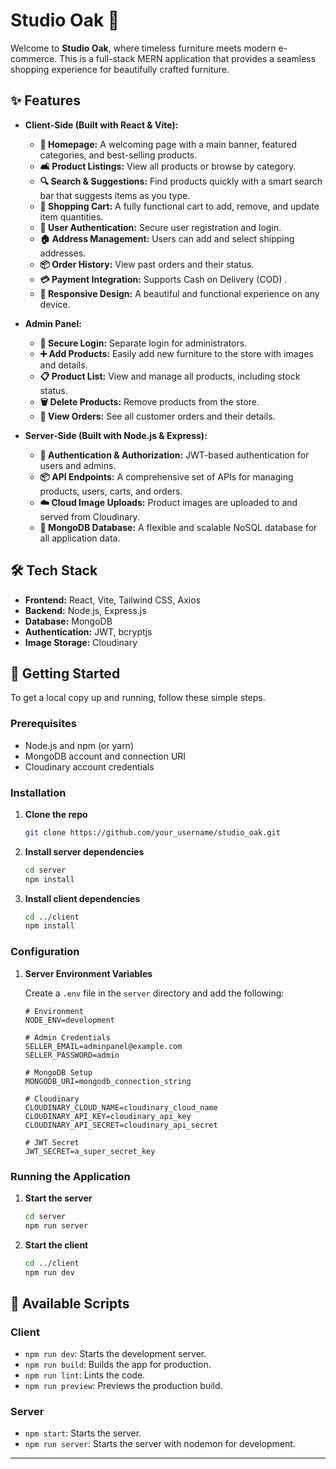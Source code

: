# Studio Oak 🌳

Welcome to **Studio Oak**, where timeless furniture meets modern e-commerce. This is a full-stack MERN application that provides a seamless shopping experience for beautifully crafted furniture.

## ✨ Features

  - **Client-Side (Built with React & Vite):**

      - **🏡 Homepage:** A welcoming page with a main banner, featured categories, and best-selling products.
      - **🛋️ Product Listings:** View all products or browse by category.
      - **🔍 Search & Suggestions:** Find products quickly with a smart search bar that suggests items as you type.
      - **🛒 Shopping Cart:** A fully functional cart to add, remove, and update item quantities.
      - **🔐 User Authentication:** Secure user registration and login.
      - **🏠 Address Management:** Users can add and select shipping addresses.
      - **📦 Order History:** View past orders and their status.
      - **💳 Payment Integration:** Supports Cash on Delivery (COD) .
      - **📱 Responsive Design:** A beautiful and functional experience on any device.

  - **Admin Panel:**

      - **🔐 Secure Login:** Separate login for administrators.
      - **➕ Add Products:** Easily add new furniture to the store with images and details.
      - **📋 Product List:** View and manage all products, including stock status.
      - **🗑️ Delete Products:** Remove products from the store.
      - **📝 View Orders:** See all customer orders and their details.

  - **Server-Side (Built with Node.js & Express):**

      - **🔐 Authentication & Authorization:** JWT-based authentication for users and admins.
      - **📦 API Endpoints:** A comprehensive set of APIs for managing products, users, carts, and orders.
      - **☁️ Cloud Image Uploads:** Product images are uploaded to and served from Cloudinary.
      - **🍃 MongoDB Database:** A flexible and scalable NoSQL database for all application data.

## 🛠️ Tech Stack

  - **Frontend:** React, Vite, Tailwind CSS, Axios
  - **Backend:** Node.js, Express.js
  - **Database:** MongoDB
  - **Authentication:** JWT, bcryptjs
  - **Image Storage:** Cloudinary

## 🚀 Getting Started

To get a local copy up and running, follow these simple steps.

### Prerequisites

  - Node.js and npm (or yarn)
  - MongoDB account and connection URI
  - Cloudinary account credentials

### Installation

1.  **Clone the repo**
    ```sh
    git clone https://github.com/your_username/studio_oak.git
    ```
2.  **Install server dependencies**
    ```sh
    cd server
    npm install
    ```
3.  **Install client dependencies**
    ```sh
    cd ../client
    npm install
    ```

### Configuration

1.  **Server Environment Variables**

    Create a `.env` file in the `server` directory and add the following:

    ```env
    # Environment
    NODE_ENV=development

    # Admin Credentials
    SELLER_EMAIL=adminpanel@example.com
    SELLER_PASSWORD=admin

    # MongoDB Setup
    MONGODB_URI=mongodb_connection_string

    # Cloudinary
    CLOUDINARY_CLOUD_NAME=cloudinary_cloud_name
    CLOUDINARY_API_KEY=cloudinary_api_key
    CLOUDINARY_API_SECRET=cloudinary_api_secret

    # JWT Secret
    JWT_SECRET=a_super_secret_key
    ```

### Running the Application

1.  **Start the server**
    ```sh
    cd server
    npm run server
    ```
2.  **Start the client**
    ```sh
    cd ../client
    npm run dev
    ```

## 📜 Available Scripts

### Client

  - `npm run dev`: Starts the development server.
  - `npm run build`: Builds the app for production.
  - `npm run lint`: Lints the code.
  - `npm run preview`: Previews the production build.

### Server

  - `npm start`: Starts the server.
  - `npm run server`: Starts the server with nodemon for development.

-----
